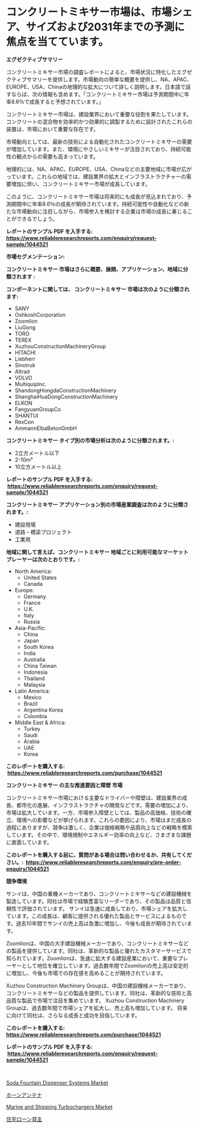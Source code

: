 <p><h1>コンクリートミキサー市場は、市場シェア、サイズおよび2031年までの予測に焦点を当てています。</h1></p><p><strong>エグゼクティブサマリー</strong></p>
<p><p>コンクリートミキサー市場の調査レポートによると、市場状況に特化したエグゼクティブサマリーを提供します。市場動向の簡単な概要を提供し、NA、APAC、EUROPE、USA、Chinaの地理的な拡大について詳しく説明します。日本語で話すならば、次の情報も含めます。「コンクリートミキサー市場は予測期間中に年率8.6％で成長すると予想されています。」</p><p>コンクリートミキサー市場は、建設業界において重要な役割を果たしています。コンクリートの混合物を効率的かつ効果的に調製するために設計されたこれらの装置は、市場において重要な存在です。</p><p>市場動向としては、最新の技術による自動化されたコンクリートミキサーの需要が増加しています。また、環境にやさしいミキサーが注目されており、持続可能性の観点からの需要も高まっています。</p><p>地理的には、NA、APAC、EUROPE、USA、Chinaなどの主要地域に市場が広がっています。これらの地域では、建設業界の拡大とインフラストラクチャーの需要増加に伴い、コンクリートミキサー市場が成長しています。</p><p>このように、コンクリートミキサー市場は将来的にも成長が見込まれており、予測期間中に年率8.6％の成長が期待されています。持続可能性や自動化などの新たな市場動向に注目しながら、市場参入を検討する企業は市場の成長に乗じることができるでしょう。</p></p>
<p><strong>レポートのサンプル PDF を入手する: <a href="https://www.reliableresearchreports.com/enquiry/request-sample/1044521">https://www.reliableresearchreports.com/enquiry/request-sample/1044521</a></strong></p>
<p><strong>市場セグメンテーション:</strong></p>
<p><strong> コンクリートミキサー 市場はさらに概要、展開、アプリケーション、地域に分類されます :</strong></p>
<p><strong>コンポーネントに関しては、 コンクリートミキサー 市場は次のように分類されます: &nbsp;</strong></p>
<p><ul><li>SANY</li><li>OshkoshCorporation</li><li>Zoomlion</li><li>LiuGong</li><li>TORO</li><li>TEREX</li><li>XuzhouConstructionMachineryGroup</li><li>HITACHI</li><li>Liebherr</li><li>Sinotruk</li><li>Altrad</li><li>VOLVO</li><li>MultiquipInc.</li><li>ShandongHongdaConstructionMachinery</li><li>ShanghaiHuaDongConstructionMachinery</li><li>ELKON</li><li>FangyuanGroupCo</li><li>SHANTUI</li><li>RexCon</li><li>AmmannElbaBetonGmbH</li></ul></p>
<p><strong> コンクリートミキサー タイプ別の市場分析は次のように分類されます。:</strong></p>
<p><ul><li>2立方メートル以下</li><li>2-10m³</li><li>10立方メートル以上</li></ul></p>
<p><strong>レポートのサンプル PDF を入手する: &nbsp;<a href="https://www.reliableresearchreports.com/enquiry/request-sample/1044521">https://www.reliableresearchreports.com/enquiry/request-sample/1044521</a></strong></p>
<p><strong> コンクリートミキサー アプリケーション別の市場産業調査は次のように分類されます。:</strong></p>
<p><ul><li>建設現場</li><li>道路・橋梁プロジェクト</li><li>工業用</li></ul></p>
<p><strong>地域に関して言えば、コンクリートミキサー 地域ごとに利用可能なマーケットプレーヤーは次のとおりです。:</strong></p>
<p><ul>
    <li>
        North America:
        <ul>
            <li>United States</li>
            <li>Canada</li>
        </ul>
    </li>
    <li>
        Europe:
        <ul>
            <li>Germany</li>
            <li>France</li>
            <li>U.K.</li>
            <li>Italy</li>
            <li>Russia</li>
        </ul>
    </li>
    <li>
        Asia-Pacific:
        <ul>
            <li>China</li>
            <li>Japan</li>
            <li>South Korea</li>
            <li>India</li>
            <li>Australia</li>
            <li>China Taiwan</li>
            <li>Indonesia</li>
            <li>Thailand</li>
            <li>Malaysia</li>
        </ul>
    </li>
    <li>
        Latin America:
        <ul>
            <li>Mexico</li>
            <li>Brazil</li>
            <li>Argentina Korea</li>
            <li>Colombia</li>
        </ul>
    </li>
    <li>
        Middle East & Africa:
        <ul>
            <li>Turkey</li>
            <li>Saudi</li>
            <li>Arabia</li>
            <li>UAE</li>
            <li>Korea</li>
        </ul>
    </li>
    </ul></p>
<p><strong>このレポートを購入する: &nbsp;<a href="https://www.reliableresearchreports.com/purchase/1044521">https://www.reliableresearchreports.com/purchase/1044521</a></strong></p>
<p><strong>コンクリートミキサー の主な推進要因と障壁 市場</strong></p>
<p><p>コンクリートミキサー市場における主要なドライバーや障壁は、建設業界の成長、都市化の進展、インフラストラクチャの開発などです。需要の増加により、市場は拡大しています。一方、市場参入障壁としては、製品の高価格、技術の確立、環境への影響などが挙げられます。これらの要因により、市場はまだ成長の過程にありますが、競争は激しく、企業は価格戦略や品質向上などの戦略を模索しています。その中で、環境規制やエネルギー効率の向上など、さまざまな課題に直面しています。</p></p>
<p><strong>このレポートを購入する前に、質問がある場合は問い合わせるか、共有してください。:&nbsp; <a href="https://www.reliableresearchreports.com/enquiry/pre-order-enquiry/1044521">https://www.reliableresearchreports.com/enquiry/pre-order-enquiry/1044521</a></strong></p>
<p><strong>競争環境</strong></p>
<p><p>サンイは、中国の重機メーカーであり、コンクリートミキサーなどの建設機械を製造しています。同社は市場で経験豊富なリーダーであり、その製品は品質と信頼性で評価されています。 サンイは急速に成長しており、市場シェアを拡大しています。この成長は、顧客に提供される優れた製品とサービスによるものです。過去10年間でサンイの売上高は急激に増加し、今後も成長が期待されています。 </p><p>Zoomlionは、中国の大手建設機械メーカーであり、コンクリートミキサーなどの製品を提供しています。同社は、革新的な製品と優れたカスタマーサービスで知られています。Zoomlionは、急速に拡大する建設産業において、重要なプレーヤーとして地位を確立しています。過去数年間でZoomlionの売上高は安定的に増加し、今後も市場での存在感を高めることが期待されています。 </p><p>Xuzhou Construction Machinery Groupは、中国の建設機械メーカーであり、コンクリートミキサーなどの製品を提供しています。同社は、革新的な技術と高品質な製品で市場で注目を集めています。 Xuzhou Construction Machinery Groupは、過去数年間で市場シェアを拡大し、売上高も増加しています。 将来に向けて同社は、さらなる成長と成功を目指しています。</p></p>
<p><strong>このレポートを購入する: &nbsp; <a href="https://www.reliableresearchreports.com/purchase/1044521">https://www.reliableresearchreports.com/purchase/1044521</a></strong></p>
<p><strong>レポートのサンプル PDF を入手する: &nbsp;<a href="https://www.reliableresearchreports.com/enquiry/request-sample/1044521">https://www.reliableresearchreports.com/enquiry/request-sample/1044521</a></strong><strong></strong></p>
<p>&nbsp;</p>
<p><p><a href="https://issuu.com/reportprime-2/docs/soda-fountain-dispenser-systems-market-size-2030.p">Soda Fountain Dispenser Systems Market</a></p><p><a href="https://medium.com/@lillianamurazik2023/%E3%83%9B%E3%83%BC%E3%83%B3%E3%82%A2%E3%83%B3%E3%83%86%E3%83%8A%E5%B8%82%E5%A0%B4%E8%A6%8F%E6%A8%A1%E3%81%AF-%E4%B8%96%E7%95%8C%E3%81%AE%E6%A5%AD%E7%95%8C%E3%81%AB%E3%81%8A%E3%81%91%E3%82%8B%E6%9C%80%E9%81%A9%E3%81%AA%E3%83%9E%E3%83%BC%E3%82%B1%E3%83%86%E3%82%A3%E3%83%B3%E3%82%B0%E3%83%81%E3%83%A3%E3%83%B3%E3%83%8D%E3%83%AB%E3%82%92%E7%A4%BA%E3%81%97%E3%81%A6%E3%81%84%E3%81%BE%E3%81%99-a9d8c716e97a">ホーンアンテナ</a></p><p><a href="https://issuu.com/reportprime-2/docs/marine-and-shipping-turbochargers-market-size-2030">Marine and Shipping Turbochargers Market</a></p><p><a href="https://medium.com/@eunawiegad2023/%E6%8A%B5%E5%BD%93%E9%87%91%E5%B1%9E%E8%B2%B8%E3%81%97%E6%89%8B%E5%B8%82%E5%A0%B4%E3%81%AF-%E5%B8%82%E5%A0%B4%E3%82%B7%E3%82%A7%E3%82%A2-%E5%B8%82%E5%A0%B4%E3%83%88%E3%83%AC%E3%83%B3%E3%83%89-%E5%B8%82%E5%A0%B4%E6%88%90%E9%95%B7%E3%81%AB%E9%96%A2%E3%81%99%E3%82%8B%E6%83%85%E5%A0%B1%E3%82%92%E6%8F%90%E4%BE%9B%E3%81%97%E3%81%BE%E3%81%99-6efafe75e17b">住宅ローン貸主</a></p></p>